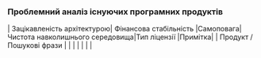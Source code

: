 ### Проблемний аналіз існуючих програмних продуктів
| Зацікавленість архітектурою| Фінансова стабільність |Самоповага| Чистота навколишнього середовища|Тип ліцензії |Примітка|
| Продукт / Пошукові фрази | | | | | | |
